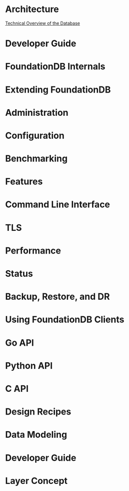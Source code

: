 # Architecture

[Technical Overview of the Database](https://github.com/apple/foundationdb/wiki/Technical-Overview-of-the-Database)

# Developer Guide

# FoundationDB Internals

# Extending FoundationDB

# Administration

# Configuration

# Benchmarking

# Features

# Command Line Interface

# TLS

# Performance

# Status

# Backup, Restore, and DR

# Using FoundationDB Clients

# Go API

# Python API

# C API

# Design Recipes

# Data Modeling

# Developer Guide

# Layer Concept